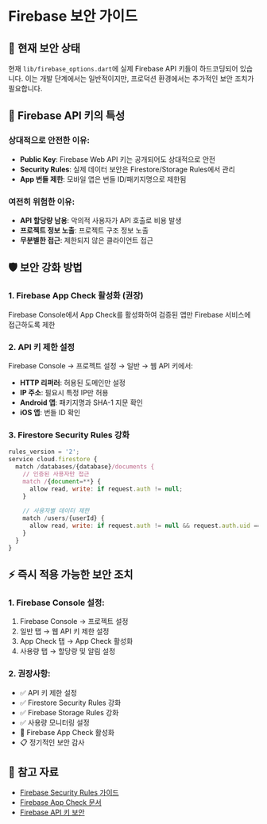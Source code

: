 # Firebase 보안 가이드

## 🚨 현재 보안 상태

현재 `lib/firebase_options.dart`에 실제 Firebase API 키들이 하드코딩되어 있습니다. 이는 개발 단계에서는 일반적이지만, 프로덕션 환경에서는 추가적인 보안 조치가 필요합니다.

## 🔐 Firebase API 키의 특성

### 상대적으로 안전한 이유:
- **Public Key**: Firebase Web API 키는 공개되어도 상대적으로 안전
- **Security Rules**: 실제 데이터 보안은 Firestore/Storage Rules에서 관리
- **App 번들 제한**: 모바일 앱은 번들 ID/패키지명으로 제한됨

### 여전히 위험한 이유:
- **API 할당량 남용**: 악의적 사용자가 API 호출로 비용 발생
- **프로젝트 정보 노출**: 프로젝트 구조 정보 노출
- **무분별한 접근**: 제한되지 않은 클라이언트 접근

## 🛡️ 보안 강화 방법

### 1. Firebase App Check 활성화 (권장)
Firebase Console에서 App Check를 활성화하여 검증된 앱만 Firebase 서비스에 접근하도록 제한

### 2. API 키 제한 설정
Firebase Console → 프로젝트 설정 → 일반 → 웹 API 키에서:
- **HTTP 리퍼러**: 허용된 도메인만 설정
- **IP 주소**: 필요시 특정 IP만 허용
- **Android 앱**: 패키지명과 SHA-1 지문 확인
- **iOS 앱**: 번들 ID 확인

### 3. Firestore Security Rules 강화
```javascript
rules_version = '2';
service cloud.firestore {
  match /databases/{database}/documents {
    // 인증된 사용자만 접근
    match /{document=**} {
      allow read, write: if request.auth != null;
    }
    
    // 사용자별 데이터 제한
    match /users/{userId} {
      allow read, write: if request.auth != null && request.auth.uid == userId;
    }
  }
}
```

## ⚡ 즉시 적용 가능한 보안 조치

### 1. Firebase Console 설정:
1. Firebase Console → 프로젝트 설정
2. 일반 탭 → 웹 API 키 제한 설정
3. App Check 탭 → App Check 활성화
4. 사용량 탭 → 할당량 및 알림 설정

### 2. 권장사항:
- ✅ API 키 제한 설정
- ✅ Firestore Security Rules 강화
- ✅ Firebase Storage Rules 강화
- ✅ 사용량 모니터링 설정
- 🔄 Firebase App Check 활성화
- 📋 정기적인 보안 감사

## 🔗 참고 자료
- [Firebase Security Rules 가이드](https://firebase.google.com/docs/rules)
- [Firebase App Check 문서](https://firebase.google.com/docs/app-check)
- [Firebase API 키 보안](https://firebase.google.com/docs/projects/api-keys)
